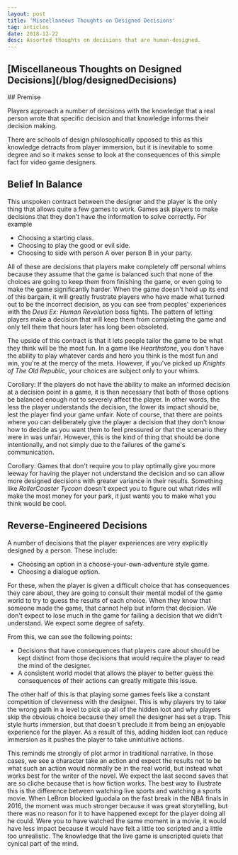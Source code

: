 ```yaml
---
layout: post
title: 'Miscellaneous Thoughts on Designed Decisions'
tag: articles
date: 2018-12-22
desc: Assorted thoughts on decisions that are human-designed.
---
```

<h2>[Miscellaneous Thoughts on Designed Decisions](/blog/designedDecisions)</h2>
## Premise

Players approach a number of decisions with the knowledge that a real person wrote that specific decision and that knowledge informs their decision making.


There are schools of design philosophically opposed to this as this knowledge detracts from player immersion, but it is inevitable to some degree and so it makes sense to look at the consequences of this simple fact for video game designers.

## Belief In Balance

This unspoken contract between the designer and the player is the only thing that allows quite a few games to work. Games ask players to make decisions that they don't have the information to solve correctly. For example
- Choosing a starting class.
- Choosing to play the good or evil side.
- Choosing to side with person A over person B in your party.



All of these are decisions that players make completely off personal whims because they assume that the game is balanced such that none of the choices are going to keep them from finishing the game, or even going to make the game significantly harder. When the game doesn't hold up its end of this bargain, it will greatly frustrate players who have made what turned out to be the incorrect decision, as you can see from peoples' experiences with the *Deus Ex: Human Revolution* boss fights. The pattern of letting players make a decision that will keep them from completing the game and only tell them that hours later has long been obsoleted.


The upside of this contract is that it lets people tailor the game to be what they think will be the most fun. In a game like *Hearthstone*, you don't have the ability to play whatever cards and hero you think is the most fun and win, you're at the mercy of the meta. However, if you've picked up *Knights of The Old Republic*, your choices are subject only to your whims.


Corollary: If the players do not have the ability to make an informed decision at a decision point in a game, it is then necessary that both of those options be balanced enough not to severely affect the player. In other words, the less the player understands the decision, the lower its impact should be, lest the player find your game unfair. Note of course, that there are points where you can deliberately give the player a decision that they don't know how to decide as you want them to feel pressured or that the scenario they were in was unfair. However, this is the kind of thing that should be done intentionally, and not simply due to the failures of the game's communication.


Corollary: Games that don't require you to play optimally give you more leeway for having the player not understand the decision and so can allow more designed decisions with greater variance in their results. Something like *RollerCoaster Tycoon* doesn't expect you to figure out what rides will make the most money for your park, it just wants you to make what you think would be cool.

## Reverse-Engineered Decisions

A number of decisions that the player experiences are very explicitly designed by a person. These include:
- Choosing an option in a choose-your-own-adventure style game.
- Choosing a dialogue option.



For these, when the player is given a difficult choice that has consequences they care about, they are going to consult their mental model of the game world to try to guess the results of each choice. When they know that someone made the game, that cannot help but inform that decision. We don't expect to lose much in the game for failing a decision that we didn't understand. We expect some degree of safety.


From this, we can see the following points:
- Decisions that have consequences that players care about should be kept distinct from those decisions that would require the player to read the mind of the designer.
- A consistent world model that allows the player to better guess the consequences of their actions can greatly mitigate this issue.



The other half of this is that playing some games feels like a constant competition of cleverness with the designer. This is why players try to take the wrong path in a level to pick up all of the hidden loot and why players skip the obvious choice because they smell the designer has set a trap. This style hurts immersion, but that doesn't preclude it from being an enjoyable experience for the player. As a result of this, adding hidden loot can reduce immersion as it pushes the player to take unintuitive actions.


This reminds me strongly of plot armor in traditional narrative. In those cases, we see a character take an action and expect the results not to be what such an action would normally be in the real world, but instead what works best for the writer of the novel. We expect the last second saves that are so cliche because that is how fiction works. The best way to illustrate this is the difference between watching live sports and watching a sports movie. When LeBron blocked Iguodala on the fast break in the NBA finals in 2016, the moment was much stronger because it was great storytelling, but there was no reason for it to have happened except for the player doing all he could. Were you to have watched the same moment in a movie, it would have less impact because it would have felt a little too scripted and a little too unrealistic. The knowledge that the live game is unscripted quiets that cynical part of the mind.

